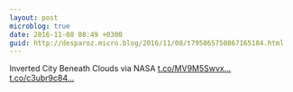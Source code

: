 ```yaml
---
layout: post
microblog: true
date: 2016-11-08 08:49 +0300
guid: http://desparoz.micro.blog/2016/11/08/t795865750867165184.html
---
```

Inverted City Beneath Clouds    via NASA [t.co/MV9M5Swvx...](https://t.co/MV9M5Swvxf) [t.co/c3ubr9c84...](https://t.co/c3ubr9c84a)
